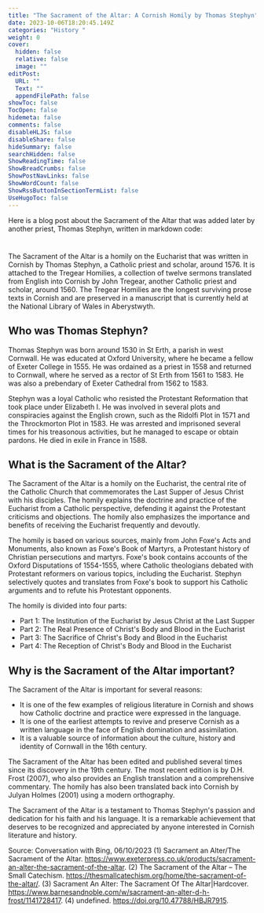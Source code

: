 ```yaml
---
title: "The Sacrament of the Altar: A Cornish Homily by Thomas Stephyn"
date: 2023-10-06T18:20:45.149Z
categories: "History "
weight: 0
cover:
  hidden: false
  relative: false
  image: ""
editPost:
  URL: ""
  Text: ""
  appendFilePath: false
showToc: false
TocOpen: false
hidemeta: false
comments: false
disableHLJS: false
disableShare: false
hideSummary: false
searchHidden: false
ShowReadingTime: false
ShowBreadCrumbs: false
ShowPostNavLinks: false
ShowWordCount: false
ShowRssButtonInSectionTermList: false
UseHugoToc: false
---
```

Here is a blog post about the Sacrament of the Altar that was added later by another priest, Thomas Stephyn, written in markdown code:

#
The Sacrament of the Altar is a homily on the Eucharist that was written in Cornish by Thomas Stephyn, a Catholic priest and scholar, around 1576. It is attached to the Tregear Homilies, a collection of twelve sermons translated from English into Cornish by John Tregear, another Catholic priest and scholar, around 1560. The Tregear Homilies are the longest surviving prose texts in Cornish and are preserved in a manuscript that is currently held at the National Library of Wales in Aberystwyth.

## Who was Thomas Stephyn?

Thomas Stephyn was born around 1530 in St Erth, a parish in west Cornwall. He was educated at Oxford University, where he became a fellow of Exeter College in 1555. He was ordained as a priest in 1558 and returned to Cornwall, where he served as a rector of St Erth from 1561 to 1583. He was also a prebendary of Exeter Cathedral from 1562 to 1583.

Stephyn was a loyal Catholic who resisted the Protestant Reformation that took place under Elizabeth I. He was involved in several plots and conspiracies against the English crown, such as the Ridolfi Plot in 1571 and the Throckmorton Plot in 1583. He was arrested and imprisoned several times for his treasonous activities, but he managed to escape or obtain pardons. He died in exile in France in 1588.

## What is the Sacrament of the Altar?

The Sacrament of the Altar is a homily on the Eucharist, the central rite of the Catholic Church that commemorates the Last Supper of Jesus Christ with his disciples. The homily explains the doctrine and practice of the Eucharist from a Catholic perspective, defending it against the Protestant criticisms and objections. The homily also emphasizes the importance and benefits of receiving the Eucharist frequently and devoutly.

The homily is based on various sources, mainly from John Foxe's Acts and Monuments, also known as Foxe's Book of Martyrs, a Protestant history of Christian persecutions and martyrs. Foxe's book contains accounts of the Oxford Disputations of 1554-1555, where Catholic theologians debated with Protestant reformers on various topics, including the Eucharist. Stephyn selectively quotes and translates from Foxe's book to support his Catholic arguments and to refute his Protestant opponents.

The homily is divided into four parts:

- Part 1: The Institution of the Eucharist by Jesus Christ at the Last Supper
- Part 2: The Real Presence of Christ's Body and Blood in the Eucharist
- Part 3: The Sacrifice of Christ's Body and Blood in the Eucharist
- Part 4: The Reception of Christ's Body and Blood in the Eucharist

## Why is the Sacrament of the Altar important?

The Sacrament of the Altar is important for several reasons:

- It is one of the few examples of religious literature in Cornish and shows how Catholic doctrine and practice were expressed in the language.
- It is one of the earliest attempts to revive and preserve Cornish as a written language in the face of English domination and assimilation.
- It is a valuable source of information about the culture, history and identity of Cornwall in the 16th century.

The Sacrament of the Altar has been edited and published several times since its discovery in the 19th century. The most recent edition is by D.H. Frost (2007), who also provides an English translation and a comprehensive commentary. The homily has also been translated back into Cornish by Julyan Holmes (2001) using a modern orthography.

The Sacrament of the Altar is a testament to Thomas Stephyn's passion and dedication for his faith and his language. It is a remarkable achievement that deserves to be recognized and appreciated by anyone interested in Cornish literature and history.

Source: Conversation with Bing, 06/10/2023
(1) Sacrament an Alter/The Sacrament of the Altar. https://www.exeterpress.co.uk/products/sacrament-an-alter-the-sacrament-of-the-altar.
(2) The Sacrament of the Altar – The Small Catechism. https://thesmallcatechism.org/home/the-sacrament-of-the-altar/.
(3) Sacrament An Alter: The Sacrament Of The Altar|Hardcover. https://www.barnesandnoble.com/w/sacrament-an-alter-d-h-frost/1141728417.
(4) undefined. https://doi.org/10.47788/HBJR7915.